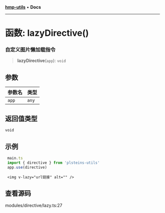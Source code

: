 [**hmp-utils**](../README.md) • **Docs**

***

# 函数: lazyDirective()

### 自定义图片懒加载指令

> **lazyDirective**(`app`): `void`

## 参数

| 参数名 | 类型 |
| :------ | :------ |
| `app` | `any` |

## 返回值类型

`void`

## 示例

```ts
 main.ts
 import { directive } from 'plsteins-utils'
 app.use(directive)
```
```vue
 <img v-lazy="url链接" alt="" />
```

## 查看源码

modules/directive/lazy.ts:27
